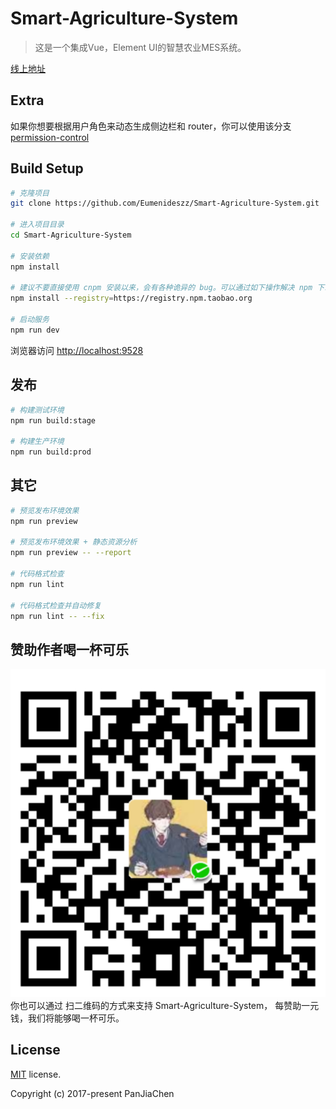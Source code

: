 # Smart-Agriculture-System

> 这是一个集成Vue，Element UI的智慧农业MES系统。

[线上地址](https://github.com/ZS-1234567/Smart-Agriculture-System)



## Extra

如果你想要根据用户角色来动态生成侧边栏和 router，你可以使用该分支[permission-control](https://github.com/PanJiaChen/vue-admin-template/tree/permission-control)

## Build Setup

```bash
# 克隆项目
git clone https://github.com/Eumenideszz/Smart-Agriculture-System.git

# 进入项目目录
cd Smart-Agriculture-System

# 安装依赖
npm install

# 建议不要直接使用 cnpm 安装以来，会有各种诡异的 bug。可以通过如下操作解决 npm 下载速度慢的问题
npm install --registry=https://registry.npm.taobao.org

# 启动服务
npm run dev
```

浏览器访问 [http://localhost:9528](http://localhost:9528)

## 发布

```bash
# 构建测试环境
npm run build:stage

# 构建生产环境
npm run build:prod
```

## 其它

```bash
# 预览发布环境效果
npm run preview

# 预览发布环境效果 + 静态资源分析
npm run preview -- --report

# 代码格式检查
npm run lint

# 代码格式检查并自动修复
npm run lint -- --fix
```



## 赞助作者喝一杯可乐

![demo](https://github.com/Eumenideszz/images/blob/main/SK.png?raw=true) 
你也可以通过 扫二维码的方式来支持 Smart-Agriculture-System， 每赞助一元钱，我们将能够喝一杯可乐。


## License

[MIT](https://github.com/PanJiaChen/vue-admin-template/blob/master/LICENSE) license.

Copyright (c) 2017-present PanJiaChen
